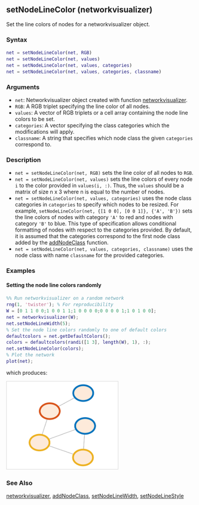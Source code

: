 ## setNodeLineColor (networkvisualizer)
Set the line colors of nodes for a networkvisualizer object.

### Syntax
```Matlab
net = setNodeLineColor(net, RGB)
net = setNodeLineColor(net, values)
net = setNodeLineColor(net, values, categories)
net = setNodeLineColor(net, values, categories, classname)
```

### Arguments
* ```net```: Networkvisualizer object created with function [networkvisualizer](networkvisualizer.md).
* ```RGB```: A RGB triplet specifying the line color of all nodes.
* ```values```: A vector of RGB triplets or a cell array containing the node line colors to be set.
* ```categories```: A vector specifying the class categories which the modifications will apply.
* ```classname```: A string that specifies which node class the given ```categories``` correspond to.

### Description
* ```net = setNodeLineColor(net, RGB)``` sets the line color of all nodes to ```RGB```.
* ```net = setNodeLineColor(net, values)``` sets the line colors of every node ```i``` to the color provided in ```values(i, :)```. Thus, the ```values``` should be a matrix of size n x 3 where n is equal to the number of nodes. 
* ```net = setNodeLineColor(net, values, categories)``` uses the node class categories in ```categories``` to specify which nodes to be resized. For example, ```setNodeLineColor(net, {[1 0 0], [0 0 1]}, {'A', 'B'})``` sets the line colors of nodes with category ```'A'``` to red and nodes with category ```'B'``` to blue. This type of specification allows conditional formatting of nodes with respect to the categories provided. By default, it is assumed that the categories correspond to the first node class added by the [addNodeClass](addNodeClass.md) function.
* ```net = setNodeLineColor(net, values, categories, classname)``` uses the node class with name ```classname``` for the provided categories.

### Examples

#### Setting the node line colors randomly

```Matlab
%% Run networkvisualizer on a random network
rng(1, 'twister'); % For reproducibility
W = [0 1 1 0 0;1 0 0 1 1;1 0 0 0 0;0 0 0 0 1;1 0 1 0 0];
net = networkvisualizer(W);
net.setNodeLineWidth(5);
% Set the node line colors randomly to one of default colors
defaultcolors = net.getDefaultColors();
colors = defaultcolors(randi([1 3], length(W), 1), :);
net.setNodeLineColor(colors);
% Plot the network
plot(net);
```
which produces:

<img src="examples/setNodeLineColor-1.png" width="300">

### See Also
[networkvisualizer](networkvisualizer.md), [addNodeClass](addNodeClass.md), [setNodeLineWidth](setNodeLineWidth.md), [setNodeLineStyle](setNodeLineStyle.md)


